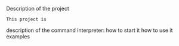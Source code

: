 Description of the project

	This project is 
description of the command interpreter:
how to start it
how to use it
examples
